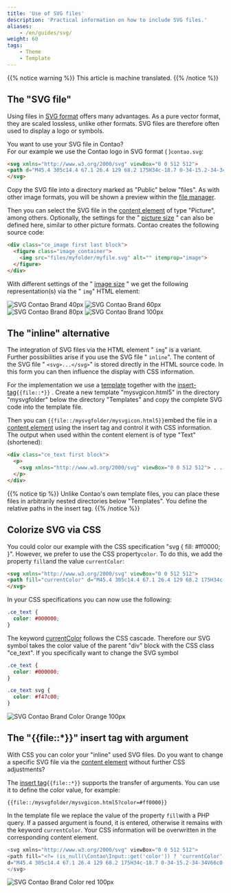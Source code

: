 ```yaml
---
title: 'Use of SVG files'
description: 'Practical information on how to include SVG files.'
aliases:
    - /en/guides/svg/
weight: 60
tags:
    - Theme
    - Template
---
```


{{% notice warning %}}
This article is machine translated.
{{% /notice %}}

## The "SVG file"

Using files in [SVG format](https://developer.mozilla.org/en-US/docs/Web/SVG) offers many advantages. As a pure vector format, they are scaled lossless, unlike other formats. SVG files are therefore often used to display a logo or symbols.

You want to use your SVG file in Contao?   
 For our example we use the Contao logo in SVG format ( )`contao.svg`:

```html
<svg xmlns="http://www.w3.org/2000/svg" viewBox="0 0 512 512">
<path d="M45.4 305c14.4 67.1 26.4 129 68.2 175H34c-18.7 0-34-15.2-34-34V66c0-18.7 15.2-34 34-34h57.7C77.9 44.6 65.6 59.2 54.8 75.6c-45.4 70-27 146.8-9.4 229.4zM478 32h-90.2c21.4 21.4 39.2 49.5 52.7 84.1l-137.1 29.3c-14.9-29-37.8-53.3-82.6-43.9-24.6 5.3-41 19.3-48.3 34.6-8.8 18.7-13.2 39.8 8.2 140.3 21.1 100.2 33.7 117.7 49.5 131.2 12.9 11.1 33.4 17 58.3 11.7 44.5-9.4 55.7-40.7 57.4-73.2l137.4-29.6c3.2 71.5-18.7 125.2-57.4 163.6H478c18.7 0 34-15.2 34-34V66c0-18.8-15.2-34-34-34z"/>
</svg>
```

Copy the SVG file into a directory marked as "Public" below "files". As with other image formats, you will be shown a preview within the [file manager](/de/dateiverwaltung/).

Then you can select the SVG file in the [content element](/de/artikelverwaltung/inhaltselemente/) of type "Picture", among others. Optionally, the settings for the " [picture size](/de/artikelverwaltung/inhaltselemente/#bild) " can also be defined here, similar to other picture formats. Contao creates the following source code:

```html
<div class="ce_image first last block">
  <figure class="image_container">
    <img src="files/myfolder/myfile.svg" alt="" itemprop="image">
  </figure>
</div>
```

With different settings of the " [image size](/de/artikelverwaltung/inhaltselemente/#bild) " we get the following representation(s) via the " `img`" HTML element:

![SVG Contao Brand 40px](/de/guides/images/de/svg/contao-gray.svg?width=40px) ![SVG Contao Brand 60px](/de/guides/images/de/svg/contao-gray.svg?width=60px) ![SVG Contao Brand 80px](/de/guides/images/de/svg/contao-gray.svg?width=80px) ![SVG Contao Brand 100px](/de/guides/images/de/svg/contao-gray.svg?width=100px)

## The "inline" alternative

The integration of SVG files via the HTML element " `img`" is a variant. Further possibilities arise if you use the SVG file " `inline`". The content of the SVG file " `<svg>...</svg>`" is stored directly in the HTML source code. In this form you can then influence the display with CSS information.

For the implementation we use a [template](/de/layout/templates) together with the [insert-tag](/de/artikelverwaltung/insert-tags/#include-elemente)`{{file::*}}` . Create a new template "mysvgicon.html5" in the directory "mysvgfolder" below the directory "Templates" and copy the complete SVG code into the template file.

Then you can `{{file::/mysvgfolder/mysvgicon.html5}}`embed the file in a [content element](/de/artikelverwaltung/inhaltselemente/) using the insert tag and control it with CSS information. The output when used within the content element is of type "Text" (shortened):

```html
<div class="ce_text first block">
  <p>
    <svg xmlns="http://www.w3.org/2000/svg" viewBox="0 0 512 512"> . . . </svg>
  </p>
</div>
```

{{% notice tip %}}
 Unlike Contao's own template files, you can place these files in arbitrarily nested directories below "Templates". You define the relative paths in the insert tag. 
{{% /notice %}}

## Colorize SVG via CSS

You could color our example with the CSS specification "svg { fill: #ff0000; }". However, we prefer to use the CSS property`color`. To do this, we add the property `fill`and the value `currentColor`:

```html
<svg xmlns="http://www.w3.org/2000/svg" viewBox="0 0 512 512">
<path fill="currentColor" d="M45.4 305c14.4 67.1 26.4 129 68.2 175H34c-18.7 0-34-15.2-34-34V66c0-18.7 15.2-34 34-34h57.7C77.9 44.6 65.6 59.2 54.8 75.6c-45.4 70-27 146.8-9.4 229.4zM478 32h-90.2c21.4 21.4 39.2 49.5 52.7 84.1l-137.1 29.3c-14.9-29-37.8-53.3-82.6-43.9-24.6 5.3-41 19.3-48.3 34.6-8.8 18.7-13.2 39.8 8.2 140.3 21.1 100.2 33.7 117.7 49.5 131.2 12.9 11.1 33.4 17 58.3 11.7 44.5-9.4 55.7-40.7 57.4-73.2l137.4-29.6c3.2 71.5-18.7 125.2-57.4 163.6H478c18.7 0 34-15.2 34-34V66c0-18.8-15.2-34-34-34z"/>
</svg>
```

In your CSS specifications you can now use the following:

```css
.ce_text {
  color: #000000;
}
```

The keyword [currentColor](https://developer.mozilla.org/de/docs/Web/CSS/Farben#currentColor_Schl%C3%BCsselwort) follows the CSS cascade. Therefore our SVG symbol takes the color value of the parent "div" block with the CSS class "ce\_text". If you specifically want to change the SVG symbol

```css
.ce_text {
  color: #000000;
}

.ce_text svg {
  color: #f47c00;
}
```

![SVG Contao Brand Color Orange 100px](/de/guides/images/de/svg/contao-orange.svg?width=100px)

## The "{{file::*}}" insert tag with argument

With CSS you can color your "inline" used SVG files. Do you want to change a specific SVG file via the [content element](/de/artikelverwaltung/inhaltselemente/) without further CSS adjustments?

The [insert tag](/de/artikelverwaltung/insert-tags/#include-elemente)`{{file::*}}` supports the transfer of arguments. You can use it to define the color value, for example:

`{{file::/mysvgfolder/mysvgicon.html5?color=#ff0000}}`

In the template file we replace the value of the property `fill`with a PHP query. If a passed argument is found, it is entered, otherwise it remains with the keyword `currentColor`. Your CSS information will be overwritten in the corresponding content element.

```php
<svg xmlns="http://www.w3.org/2000/svg" viewBox="0 0 512 512">
<path fill="<?= (is_null(\Contao\Input::get('color')) ? 'currentColor' : \Contao\Input::get('color')) ?>" 
d="M45.4 305c14.4 67.1 26.4 129 68.2 175H34c-18.7 0-34-15.2-34-34V66c0-18.7 15.2-34 34-34h57.7C77.9 44.6 65.6 59.2 54.8 75.6c-45.4 70-27 146.8-9.4 229.4zM478 32h-90.2c21.4 21.4 39.2 49.5 52.7 84.1l-137.1 29.3c-14.9-29-37.8-53.3-82.6-43.9-24.6 5.3-41 19.3-48.3 34.6-8.8 18.7-13.2 39.8 8.2 140.3 21.1 100.2 33.7 117.7 49.5 131.2 12.9 11.1 33.4 17 58.3 11.7 44.5-9.4 55.7-40.7 57.4-73.2l137.4-29.6c3.2 71.5-18.7 125.2-57.4 163.6H478c18.7 0 34-15.2 34-34V66c0-18.8-15.2-34-34-34z"/>
</svg>
```

![SVG Contao Brand Color red 100px](/de/guides/images/de/svg/contao-red.svg?width=100px)
